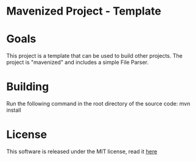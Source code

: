 
# Mavenized Project - Template

# Goals

This project is a template that can be used to build other projects.
The project is "mavenized" and includes a simple File Parser.

# Building

Run the following command in the root directory of the source code:
mvn install

# License 

This software is released under the MIT license, read it [here](LICENSE)
